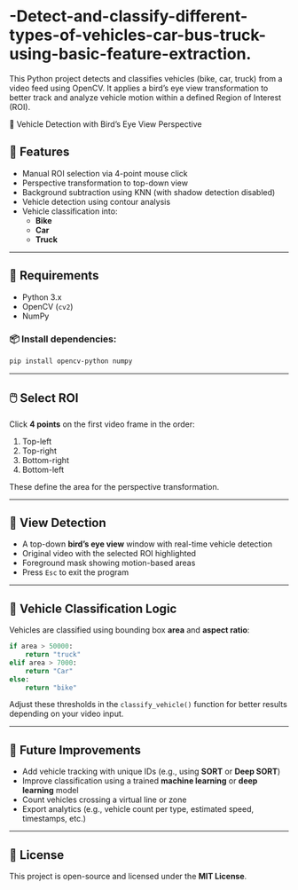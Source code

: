 # -Detect-and-classify-different-types-of-vehicles-car-bus-truck-using-basic-feature-extraction.
This Python project detects and classifies vehicles (bike, car, truck) from a video feed using OpenCV. It applies a bird’s eye view transformation to better track and analyze vehicle motion within a defined Region of Interest (ROI).


🚗 Vehicle Detection with Bird’s Eye View Perspective

## 📸 Features

- Manual ROI selection via 4-point mouse click  
- Perspective transformation to top-down view  
- Background subtraction using KNN (with shadow detection disabled)  
- Vehicle detection using contour analysis  
- Vehicle classification into:
  - **Bike**
  - **Car**
  - **Truck**

---

## 🧰 Requirements

- Python 3.x  
- OpenCV (`cv2`)  
- NumPy  

### 📦 Install dependencies:

```bash
pip install opencv-python numpy
```

---

## 🖱️ Select ROI

Click **4 points** on the first video frame in the order:

1. Top-left  
2. Top-right  
3. Bottom-right  
4. Bottom-left  

These define the area for the perspective transformation.

---

## 🎥 View Detection

- A top-down **bird’s eye view** window with real-time vehicle detection  
- Original video with the selected ROI highlighted  
- Foreground mask showing motion-based areas  
- Press `Esc` to exit the program

---

## 🧠 Vehicle Classification Logic

Vehicles are classified using bounding box **area** and **aspect ratio**:

```python
if area > 50000:
    return "truck"
elif area > 7000:
    return "Car"
else:
    return "bike"
```

Adjust these thresholds in the `classify_vehicle()` function for better results depending on your video input.

---

## 🔮 Future Improvements

- Add vehicle tracking with unique IDs (e.g., using **SORT** or **Deep SORT**)  
- Improve classification using a trained **machine learning** or **deep learning** model  
- Count vehicles crossing a virtual line or zone  
- Export analytics (e.g., vehicle count per type, estimated speed, timestamps, etc.)

---

## 📄 License

This project is open-source and licensed under the **MIT License**.

 
